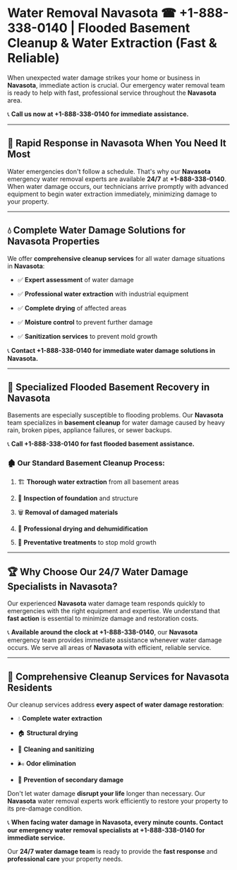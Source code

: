 # Water Removal Navasota ☎ +1-888-338-0140 | Flooded Basement Cleanup & Water Extraction (Fast & Reliable)

When unexpected water damage strikes your home or business in **Navasota**, immediate action is crucial. Our emergency water removal team is ready to help with fast, professional service throughout the **Navasota** area. 

📞 **Call us now at +1-888-338-0140 for immediate assistance.**
---
## 🚀 Rapid Response in Navasota When You Need It Most
Water emergencies don't follow a schedule. That's why our **Navasota** emergency water removal experts are available **24/7** at **+1-888-338-0140**. When water damage occurs, our technicians arrive promptly with advanced equipment to begin water extraction immediately, minimizing damage to your property.
---
## 💧 Complete Water Damage Solutions for Navasota Properties
We offer **comprehensive cleanup services** for all water damage situations in **Navasota**:
- ✅ **Expert assessment** of water damage  
- ✅ **Professional water extraction** with industrial equipment  
- ✅ **Complete drying** of affected areas  
- ✅ **Moisture control** to prevent further damage  
- ✅ **Sanitization services** to prevent mold growth  
📞 **Contact +1-888-338-0140 for immediate water damage solutions in Navasota.**
---
## 🌊 Specialized Flooded Basement Recovery in Navasota
Basements are especially susceptible to flooding problems. Our **Navasota** team specializes in **basement cleanup** for water damage caused by heavy rain, broken pipes, appliance failures, or sewer backups. 
📞 **Call +1-888-338-0140 for fast flooded basement assistance.**
### 🏚️ Our Standard Basement Cleanup Process:
1. 🏗️ **Thorough water extraction** from all basement areas  
2. 🔎 **Inspection of foundation** and structure  
3. 🗑️ **Removal of damaged materials**  
4. 💨 **Professional drying and dehumidification**  
5. 🚫 **Preventative treatments** to stop mold growth  
---
## 🏆 Why Choose Our 24/7 Water Damage Specialists in Navasota?
Our experienced **Navasota** water damage team responds quickly to emergencies with the right equipment and expertise. We understand that **fast action** is essential to minimize damage and restoration costs.
📞 **Available around the clock at +1-888-338-0140**, our **Navasota** emergency team provides immediate assistance whenever water damage occurs. We serve all areas of **Navasota** with efficient, reliable service.
---
## 🧹 Comprehensive Cleanup Services for Navasota Residents
Our cleanup services address **every aspect of water damage restoration**:
- 💧 **Complete water extraction**  
- 🏠 **Structural drying**  
- 🧼 **Cleaning and sanitizing**  
- 🌬️ **Odor elimination**  
- 🚫 **Prevention of secondary damage**  
Don't let water damage **disrupt your life** longer than necessary. Our **Navasota** water removal experts work efficiently to restore your property to its pre-damage condition.
📞 **When facing water damage in Navasota, every minute counts. Contact our emergency water removal specialists at +1-888-338-0140 for immediate service.**
Our **24/7 water damage team** is ready to provide the **fast response** and **professional care** your property needs.

